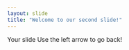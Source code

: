```yaml
---
layout: slide
title: "Welcome to our second slide!"
---
```

Your slide
Use the left arrow to go back!
